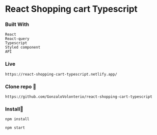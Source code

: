 # React Shopping cart Typescript

### Built With

```
React
React-query
Typescript
Styled component
API
```
### Live

```
https://react-shopping-cart-typescript.netlify.app/

```
### Clone repo 🔧

```
https://github.com/GonzaloVolonterio/react-shopping-cart-typescript
```
### Install🔧

```
npm install
```

```
npm start
```
